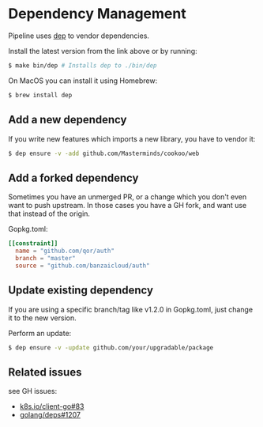 # Dependency Management

Pipeline uses [dep](https://golang.github.io/dep/) to vendor dependencies.

Install the latest version from the link above or by running:

```bash
$ make bin/dep # Installs dep to ./bin/dep
```

On MacOS you can install it using Homebrew:

```bash
$ brew install dep
```


## Add a new dependency

If you write new features which imports a new library, you have to vendor it:
```bash
$ dep ensure -v -add github.com/Masterminds/cookoo/web
```


## Add a forked dependency

Sometimes you have an unmerged PR, or a change which you don't even want to push upstream.
In those cases you have a GH fork, and want use that instead of the origin.

Gopkg.toml:
```toml
[[constraint]]
  name = "github.com/qor/auth"
  branch = "master"
  source = "github.com/banzaicloud/auth"
```


## Update existing dependency

If you are using a specific branch/tag like v1.2.0 in Gopkg.toml, just change it to the 
new version.

Perform an update:

```bash
$ dep ensure -v -update github.com/your/upgradable/package
```


## Related issues

see GH issues:

- [k8s.io/client-go#83](https://github.com/kubernetes/client-go/issues/83)
- [golang/deps#1207](https://github.com/golang/dep/issues/1207)

